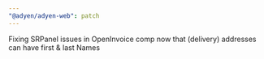 ```yaml
---
"@adyen/adyen-web": patch
---
```


Fixing SRPanel issues in OpenInvoice comp now that (delivery) addresses can have first & last Names
